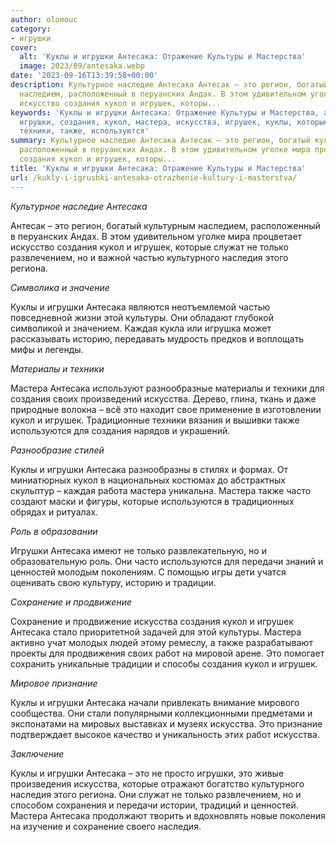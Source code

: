 ```yaml
---
author: olomouc
category:
- игрушки
cover:
  alt: 'Куклы и игрушки Антесака: Отражение Культуры и Мастерства'
  image: 2023/09/antesaka.webp
date: '2023-09-16T13:39:58+00:00'
description: Культурное наследие Антесака Антесак – это регион, богатый культурным
  наследием, расположенный в перуанских Андах. В этом удивительном уголке мира процветает
  искусство создания кукол и игрушек, которы...
keywords: 'Куклы и игрушки Антесака: Отражение Культуры и Мастерства, антесака, это,
  игрушки, создания, кукол, мастера, искусства, игрушек, куклы, которые, только, наследия,
  техники, также, используются'
summary: Культурное наследие Антесака Антесак – это регион, богатый культурным наследием,
  расположенный в перуанских Андах. В этом удивительном уголке мира процветает искусство
  создания кукол и игрушек, которы...
title: 'Куклы и игрушки Антесака: Отражение Культуры и Мастерства'
url: /kukly-i-igrushki-antesaka-otrazhenie-kultury-i-masterstva/
---
```


_Культурное наследие Антесака_

Антесак – это регион, богатый культурным наследием, расположенный в перуанских Андах. В этом удивительном уголке мира процветает искусство создания кукол и игрушек, которые служат не только развлечением, но и важной частью культурного наследия этого региона.

_Символика и значение_

Куклы и игрушки Антесака являются неотъемлемой частью повседневной жизни этой культуры. Они обладают глубокой символикой и значением. Каждая кукла или игрушка может рассказывать историю, передавать мудрость предков и воплощать мифы и легенды.

_Материалы и техники_

Мастера Антесака используют разнообразные материалы и техники для создания своих произведений искусства. Дерево, глина, ткань и даже природные волокна – всё это находит свое применение в изготовлении кукол и игрушек. Традиционные техники вязания и вышивки также используются для создания нарядов и украшений.

_Разнообразие стилей_

Куклы и игрушки Антесака разнообразны в стилях и формах. От миниатюрных кукол в национальных костюмах до абстрактных скульптур – каждая работа мастера уникальна. Мастера также часто создают маски и фигуры, которые используются в традиционных обрядах и ритуалах.

_Роль в образовании_

Игрушки Антесака имеют не только развлекательную, но и образовательную роль. Они часто используются для передачи знаний и ценностей молодым поколениям. С помощью игры дети учатся оценивать свою культуру, историю и традиции.

_Сохранение и продвижение_

Сохранение и продвижение искусства создания кукол и игрушек Антесака стало приоритетной задачей для этой культуры. Мастера активно учат молодых людей этому ремеслу, а также разрабатывают проекты для продвижения своих работ на мировой арене. Это помогает сохранить уникальные традиции и способы создания кукол и игрушек.

_Мировое признание_

Куклы и игрушки Антесака начали привлекать внимание мирового сообщества. Они стали популярными коллекционными предметами и экспонатами на мировых выставках и музеях искусства. Это признание подтверждает высокое качество и уникальность этих работ искусства.

_Заключение_

Куклы и игрушки Антесака – это не просто игрушки, это живые произведения искусства, которые отражают богатство культурного наследия этого региона. Они служат не только развлечением, но и способом сохранения и передачи истории, традиций и ценностей. Мастера Антесака продолжают творить и вдохновлять новые поколения на изучение и сохранение своего наследия.